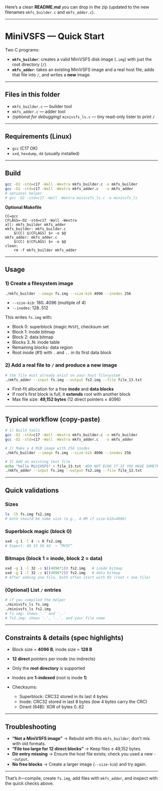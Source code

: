 Here’s a clean **README.md** you can drop in the zip (updated to the new filenames `mkfs_builder.c` and `mkfs_adder.c`).

---

# MiniVSFS — Quick Start

Two C programs:

* **`mkfs_builder`**: creates a valid MiniVSFS disk image (`.img`) with just the root directory (`/`).
* **`mkfs_adder`**: takes an existing MiniVSFS image and a real host file, adds that file into `/`, and writes a **new** image.

---

## Files in this folder

* `mkfs_builder.c` — builder tool
* `mkfs_adder.c` — adder tool
* *(optional for debugging)* `minivsfs_ls.c` — tiny read-only lister to print `/`

---

## Requirements (Linux)

* `gcc` (C17 OK)
* `xxd`, `hexdump`, `dd` (usually installed)

---

## Build

```bash
gcc -O2 -std=c17 -Wall -Wextra mkfs_builder.c -o mkfs_builder
gcc -O2 -std=c17 -Wall -Wextra mkfs_adder.c   -o mkfs_adder
# optional helper
# gcc -O2 -std=c17 -Wall -Wextra minivsfs_ls.c -o minivsfs_ls
```

**Optional Makefile**

```make
CC=gcc
CFLAGS=-O2 -std=c17 -Wall -Wextra
all: mkfs_builder mkfs_adder
mkfs_builder: mkfs_builder.c
	$(CC) $(CFLAGS) $< -o $@
mkfs_adder: mkfs_adder.c
	$(CC) $(CFLAGS) $< -o $@
clean:
	rm -f mkfs_builder mkfs_adder
```

---

## Usage

### 1) Create a filesystem image

```bash
./mkfs_builder --image fs.img --size-kib 4096 --inodes 256
```

* `--size-kib`: 180..4096 (multiple of 4)
* `--inodes`: 128..512

This writes `fs.img` with:

* Block 0: superblock (magic `MVSF`), checksum set
* Block 1: inode bitmap
* Block 2: data bitmap
* Blocks 3..N: inode table
* Remaining blocks: data region
* Root inode (#1) with `.` and `..` in its first data block

### 2) Add a real file to `/` and produce a new image

```bash
# the file must already exist on your host filesystem
./mkfs_adder --input fs.img --output fs2.img --file file_13.txt
```

* First-fit allocation for a free **inode** and **data blocks**
* If root’s first block is full, it **extends** root with another block
* Max file size: **49,152 bytes** (12 direct pointers × 4096)

---

## Typical workflow (copy-paste)

```bash
# 1) Build tools
gcc -O2 -std=c17 -Wall -Wextra mkfs_builder.c -o mkfs_builder
gcc -O2 -std=c17 -Wall -Wextra mkfs_adder.c   -o mkfs_adder

# 2) Make a 4 MiB image with 256 inodes
./mkfs_builder --image fs.img --size-kib 4096 --inodes 256

# 3) Add an existing text file
echo "hello MiniVSFS" > file_13.txt  #DO NOT ECHO IT IF YOU HAVE SOMETHING INSIDE THE FILE. UF ECHOd THEN PREVIOUS CONTENTS WILL BE GONE
./mkfs_adder --input fs.img --output fs2.img --file file_13.txt
```

---

## Quick validations

### Sizes

```bash
ls -lh fs.img fs2.img
# both should be same size (e.g., 4.0M if size-kib=4096)
```

### Superblock magic (block 0)

```bash
xxd -g 1 -l 4 -s 0 fs2.img
# Expect: 46 53 56 4d  → “MVSF”
```

### Bitmaps (block 1 = inode, block 2 = data)

```bash
xxd -g 1 -l 32 -s $((4096*1)) fs2.img   # inode bitmap
xxd -g 1 -l 32 -s $((4096*2)) fs2.img   # data bitmap
# After adding one file, both often start with 03 (root + one file)
```

### (Optional) List `/` entries

```bash
# if you compiled the helper
./minivsfs_ls fs.img
./minivsfs_ls fs2.img
# fs.img: shows '.' and '..'
# fs2.img: shows '.', '..', and your file name
```

---

## Constraints & details (spec highlights)

* Block size = **4096 B**; inode size = **128 B**
* **12 direct** pointers per inode (no indirects)
* Only the **root directory** is supported
* Inodes are **1-indexed** (root is inode **1**)
* Checksums:

  * Superblock: CRC32 stored in its last 4 bytes
  * Inode: CRC32 stored in last 8 bytes (low 4 bytes carry the CRC)
  * Dirent (64B): XOR of bytes 0..62

---

## Troubleshooting

* **“Not a MiniVSFS image”** → Rebuild with this `mkfs_builder`; don’t mix with old formats.
* **“File too large for 12 direct blocks”** → Keep files ≤ 49,152 bytes.
* **Dir entry missing** → Ensure the host file exists; check you used a new `--output`.
* **No free blocks** → Create a larger image (`--size-kib`) and try again.

---

That’s it—compile, create `fs.img`, add files with `mkfs_adder`, and inspect with the quick checks above.
